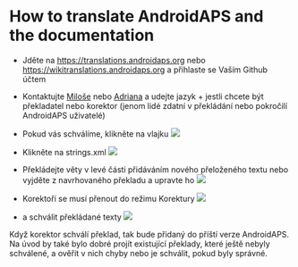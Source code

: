 # How to translate AndroidAPS and the documentation

* Jděte na <https://translations.androidaps.org> nebo <https://wikitranslations.androidaps.org> a přihlaste se Vaším Github účtem

* Kontaktujte [Miloše](https://gitter.im/MilosKozak) nebo [Adriana](https://gitter.im/AdrianLxM) a udejte jazyk + jestli chcete být překladatel nebo korektor (jenom lidé zdatní v překládání nebo pokročilí AndroidAPS uživatelé)

* Pokud vás schválíme, klikněte na vlajku ![](../images/translation-flags.png)

* Klikněte na strings.xml ![](../images/translations-click-strings.png)

* Překládejte věty v levé části přidáváním nového přeloženého textu nebo vyjděte z navrhovaného překladu a upravte ho ![](../images/translations-translate.png)

* Korektoři se musí přenout do režimu Korektury ![](../images/translations-proofreading-mode.png)

* a schválit překládané texty ![](../images/translations-proofreading.png)

Když korektor schválí překlad, tak bude přidaný do příští verze AndroidAPS. Na úvod by také bylo dobré projít existující překlady, které ještě nebyly schválené, a ověřit v nich chyby nebo je schválit, pokud byly správné.